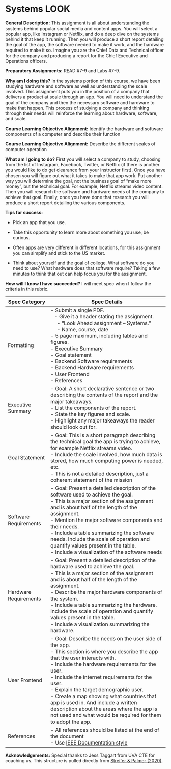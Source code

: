 # Systems LOOK

**General Description:** This assignment is all about understanding the systems behind popular social media and content apps. You will select a popular app, like Instagram or Netflix, and do a deep dive on the systems behind it that keep it running. Then you will produce a short report detailing the goal of the app, the software needed to make it work, and the hardware required to make it so. Imagine you are the Chief Data and Technical officer for the company and producing a report for the Chief Executive and Operations officers. 

 

**Preparatory Assignments:** READ #7-9 and Labs #7-9. 

 

**Why am I doing this?** In the systems portion of this course, we have been studying hardware and software as well as understanding the scale involved. This assignment puts you in the position of a company that delivers a product at scale through an app. You will need to understand the goal of the company and then the necessary software and hardware to make that happen. This process of studying a company and thinking through their needs will reinforce the learning about hardware, software, and scale. 

 

**Course Learning Objective Alignment:** Identify the hardware and software components of a computer and describe their function 

**Course Learning Objective Alignment:** Describe the different scales of computer operation 

 

**What am I going to do?** First you will select a company to study, choosing from the list of Instagram, Facebook, Twitter, or Netflix (if there is another you would like to do get clearance from your instructor first). Once you have chosen you will figure out what it takes to make that app work. Put another way you will determine the goal, not the business goal of “make more money”, but the technical goal. For example, Netflix streams video content. Then you will research the software and hardware needs of the company to achieve that goal. Finally, once you have done that research you will produce a short report detailing the various components. 

 

 

 

**Tips for success:** 

- Pick an app that you use. 

- Take this opportunity to learn more about something you use, be curious. 

- Often apps are very different in different locations, for this assignment you can simplify and stick to the US market.  

- Think about yourself and the goal of college. What software do you need to use? What hardware does that software require? Taking a few minutes to think that out can help focus you for the assignment. 

 

 

**How will I know I have succeeded?** I will meet spec when I follow the criteria in this rubric. 


| Spec Category | Spec Details |
|---------------|--------------|
| Formatting    | - Submit a single PDF. <br /> &ensp; - Give it a header stating the assignment. <br /> &emsp; - “Look Ahead assignment – Systems.” <br /> &emsp; - Name, course, date <br /> - 5 page maximum, including tables and figures. <br /> - Executive Summary <br /> - Goal statement <br /> - Backend Software requirements <br /> - Backend Hardware requirements <br /> - User Frontend <br /> - References<br />  |
| Executive Summary | - Goal: A short declarative sentence or two describing the contents of the report and the major takeaways.  <br /> - List the components of the report. <br /> - State the key figures and scale. <br /> - Highlight any major takeaways the reader should look out for.<br /> |
| Goal Statement  | - Goal: This is a short paragraph describing the technical goal the app is trying to achieve, for example Netflix streams video. <br /> - Include the scale involved, how much data is stored, how much computing power is needed, etc. <br /> - This is not a detailed description, just a coherent statement of the mission <br /> |
| Software Requirements | - Goal: Present a detailed description of the software used to achieve the goal.  <br /> - This is a major section of the assignment and is about half of the length of the assignment.  <br /> - Mention the major software components and their needs.  <br /> - Include a table summarizing the software needs. Include the scale of operation and quantify values present in the table.  <br /> - Include a visualization of the software needs <br /> |
| Hardware Requirements | - Goal: Present a detailed description of the hardware used to achieve the goal. <br /> - This is a major section of the assignment and is about half of the length of the assignment. <br /> - Describe the major hardware components of the system. <br /> - Include a table summarizing the hardware. Include the scale of operation and quantify values present in the table. <br /> - Include a visualization summarizing the hardware. <br /> |
| User Frontend | - Goal: Describe the needs on the user side of the app. <br /> - This section is where you describe the app that the user interacts with. <br /> - Include the hardware requirements for the user. <br /> - Include the internet requirements for the user. <br /> - Explain the target demographic user. <br /> - Create a map showing what countries that app is used in. And include a written description about the areas where the app is not used and what would be required for them to adopt the app.<br /> |
| References | - All references should be listed at the end of the document <br /> - Use [IEEE Documentation style](https://ieee-dataport.org/sites/default/files/analysis/27/IEEE%20Citation%20Guidelines.pdf)<br />  |

**Acknowledgements:** Special thanks to Jess Taggart from UVA CTE for coaching us. This structure is pulled directly from [Streifer & Palmer (2020)](https://cte.virginia.edu/blog/2020/12/04/alternative-grading-practices-support-both-equity-and-learning). 
